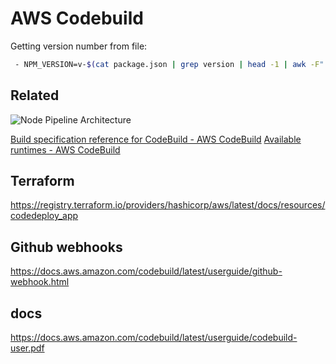 # AWS Codebuild

Getting version number from file:

```bash
 - NPM_VERSION=v-$(cat package.json | grep version | head -1 | awk -F":" '{print $2}' | sed 's/[\ ",]//g')
```

## Related

![Node Pipeline Architecture](assets/images/2021-07-09-21-05-11.png)

[Build specification reference for CodeBuild - AWS CodeBuild](https://docs.aws.amazon.com/codebuild/latest/userguide/build-spec-ref.html)
[Available runtimes - AWS CodeBuild](https://docs.aws.amazon.com/codebuild/latest/userguide/available-runtimes.html)

## Terraform

https://registry.terraform.io/providers/hashicorp/aws/latest/docs/resources/codedeploy_app

## Github webhooks

https://docs.aws.amazon.com/codebuild/latest/userguide/github-webhook.html

## docs

https://docs.aws.amazon.com/codebuild/latest/userguide/codebuild-user.pdf
